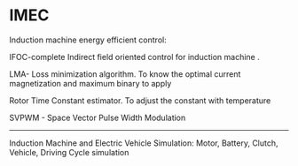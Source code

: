 # IMEC

Induction machine energy efficient control:

  IFOC-complete Indirect field oriented control for induction machine .

  LMA- Loss minimization algorithm. To know the optimal current magnetization and maximum binary to apply

  Rotor Time Constant estimator. To adjust the constant with temperature

  SVPWM - Space Vector Pulse Width Modulation


_________________________________________________
Induction Machine and Electric Vehicle Simulation: Motor, Battery, Clutch, Vehicle, Driving Cycle simulation
